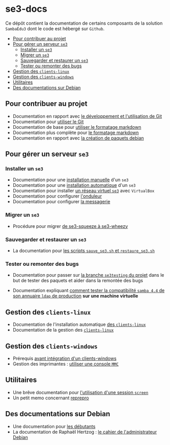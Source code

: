 # se3-docs

Ce dépôt contient la documentation de certains composants de
la solution `SambaÉdu3` dont le code est hébergé sur `Github`.

* [Pour contribuer au projet](#pour-contribuer-au-projet)
* [Pour gérer un serveur `se3`](#pour-gérer-un-serveur-se3)
    * [Installer un `se3`](#installer-un-se3)
    * [Migrer un `se3`](#migrer-un-se3)
    * [Sauvegarder et restaurer un `se3`](#sauvegarder-et-restaurer-un-se3)
    * [Tester ou remonter des bugs](#tester-ou-remonter-des-bugs)
* [Gestion des `clients-linux`](#gestion-des-clients-linux)
* [Gestion des `clients-windows`](#gestion-des-clients-windows)
* [Utilitaires](#utilitaires)
* [Des documentations sur Debian](#des-documentations-sur-debian)


## Pour contribuer au projet

* Documentation en rapport avec [le développement et l'utilisation de Git](dev-clients-linux/README.md#documentation-pour-le-futur--contributeurdéveloppeur)
* Documentation pour [utiliser le Git](dev-clients-linux/memo-git.md#memo-git)
* Documentation de base pour [utiliser le formatage markdown](dev-clients-linux/memo-markdown.md#memo-sur-le-formatage-markdown-fichiers-md)
* Documentation plus complète pour [le formatage markdown](http://enacit1.epfl.ch/markdown-pandoc/)
* Documentation en rapport avec [la création de paquets debian](https://www.debian.org/doc/manuals/maint-guide/index.fr.html)


## Pour gérer un serveur `se3`

### Installer un `se3`

* Documentation pour une [installation manuelle](se3-installation/installationmanuelle.md#installation-manuelle-dun-se3) d'un `se3`
* Documentation pour une [installation automatique](se3-installation/incorporerpreseed.md#installation-automatique-dun-se3) d'un `se3`
* Documentation pour installer [un réseau virtuel `se3`](http://wiki.dane.ac-versailles.fr/index.php?title=Installer_un_r%C3%A9seau_SE3_avec_VirtualBox) avec `VirtualBox`
* Documentation pour configurer [l'onduleur](http://www.samba-edu.ac-versailles.fr/Configurer-l-onduleur)
* Documentation pour configurer [la messagerie](http://www.samba-edu.ac-versailles.fr/Configurer-l-envoi-de-courriels-derriere-Amon-avec-un-SMTP-authentifie)


### Migrer un `se3`

* Procédure pour migrer [de se3-squeeze à se3-wheezy](se3-migration/SqueezeToWheezy.md#migration-de-se3-squeeze-vers-se3-wheezy)


### Sauvegarder et restaurer un `se3`

* La documentation pour [les scripts `sauve_se3.sh` et `restaure_se3.sh`](se3-sauvegarde/sauverestaure.md#sauvegarder-et-restaurer-un-serveur-se3)


### Tester ou remonter des bugs

* Documentation pour passer sur [la branche `se3testing` du projet](dev-clients-linux/upgrade-via-se3testing.md#installer-et-tester-en-toute-sécurité-la-version-dun-paquet-issue-de-la-branche-se3testing) dans le but de tester des paquets et aider dans la remontée des bugs

* Documentation expliquant [comment tester la compatibilité `samba 4.4` de son annuaire `ldap` de production](dev-clients-linux/test-annu-smb44.md#tester-la-compatibilité-dun-annuaire-de-production-dans-une-machine-virtuelle) **sur une machine virtuelle**


## Gestion des `clients-linux`

* Documentation de l'installation automatique [des `clients-linux`](pxe-clients-linux/README.md#installation-de-clients-linux-debian-et-ubuntu-via-se3--intégration-automatique)
* Documentation de la gestion des [`clients-linux`](se3-clients-linux/README.md#gestion-des-stations-de-travail-debian-ou-ubuntu-dans-un-domaine-sambaÉdu-avec-le-paquet-se3-clients-linux)


## Gestion des `clients-windows`

* Prérequis [avant intégration d'un clients-windows](se3-clients-windows/clients-windows.md#prérequis-pour-lintégration-de-clients-windows)
* Gestion des imprimantes : [utiliser une console `MMC`](se3-clients-windows/imprimantes.md#gestion-des-imprimantes-pour-les-clients-windows)


## Utilitaires

* Une brêve documentation pour [l'utilisation d'une session `screen`](../dev-clients-linux/screen.md#utilisation-dune-session-screen)
* Un petit memo concernant [reprepro](reprepro/memo.md#petit-memo-sur-reprepro)


## Des documentations sur Debian

* Une documentation pour [les débutants](http://lescahiersdudebutant.fr/)
* La documentation de Raphaël Hertzog : [le cahier de l'administrateur Debian](https://debian-handbook.info/browse/fr-FR/stable/)



